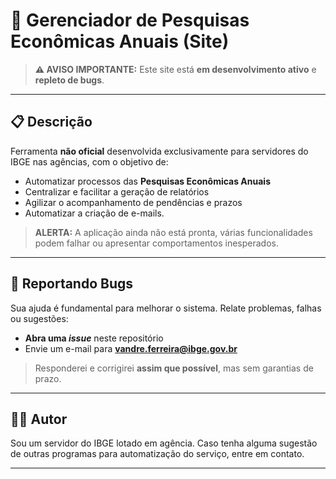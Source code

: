 # 🚧 Gerenciador de Pesquisas Econômicas Anuais (Site)

> **⚠️ AVISO IMPORTANTE:**
> Este site está **em desenvolvimento ativo** e **repleto de bugs**.

---

## 📋 Descrição
Ferramenta **não oficial** desenvolvida exclusivamente para servidores do IBGE nas agências, com o objetivo de:

- Automatizar processos das **Pesquisas Econômicas Anuais**
- Centralizar e facilitar a geração de relatórios
- Agilizar o acompanhamento de pendências e prazos
- Automatizar a criação de e-mails.

> **ALERTA:** A aplicação ainda não está pronta, várias funcionalidades podem falhar ou apresentar comportamentos inesperados.

---

## 🐞 Reportando Bugs
Sua ajuda é fundamental para melhorar o sistema. Relate problemas, falhas ou sugestões:

- **Abra uma *issue*** neste repositório
- Envie um e-mail para **vandre.ferreira@ibge.gov.br**

> Responderei e corrigirei **assim que possível**, mas sem garantias de prazo.

---

## 🙋‍♂️ Autor
Sou um servidor do IBGE lotado em agência. Caso tenha alguma sugestão de outras programas para automatização do serviço, entre em contato.

---

